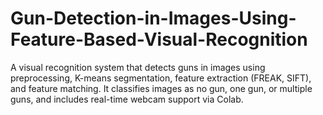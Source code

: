 # Gun-Detection-in-Images-Using-Feature-Based-Visual-Recognition
A visual recognition system that detects guns in images using preprocessing, K-means segmentation, feature extraction (FREAK, SIFT), and feature matching. It classifies images as no gun, one gun, or multiple guns, and includes real-time webcam support via Colab.
